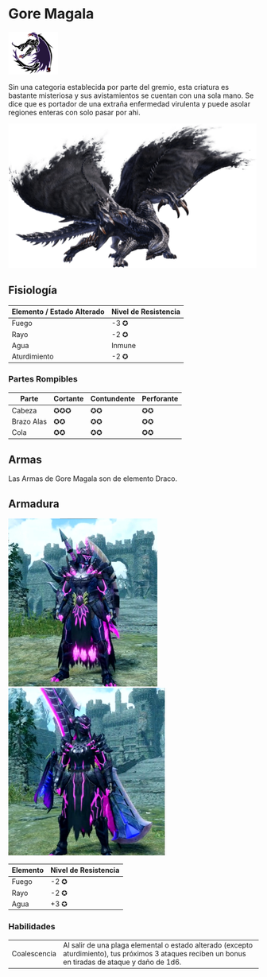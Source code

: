 <link rel="stylesheet" href="../../../base.css">

# Gore Magala

<img src="./gore-magala-icono.jpg" width="100">

Sin una categoria establecida por parte del gremio, esta criatura es bastante misteriosa y sus avistamientos se cuentan con una sola mano. Se dice que es portador de una extraña enfermedad virulenta y puede asolar regiones enteras con solo pasar por ahi.

<img src="./gore-magala.png" width="500">

## Fisiología

<table>
  <thead>
    <tr>
      <th>Elemento / Estado Alterado</th>
      <th>Nivel de Resistencia</th>
    </tr>
  </thead>
  <tbody>
    <tr>
      <td><span style='color:var(--fuego)'>Fuego</span></td>
      <td>-3 ✪</td>
    </tr>
    <tr>
      <td><span style='color:var(--rayo)'>Rayo</span></td>
      <td>-2 ✪</td>
    </tr>
    <tr>
      <td><span style='color:var(--agua)'>Agua</span></td>
      <td>Inmune</td>
    </tr>
    <tr>
      <td>Aturdimiento</td>
      <td>-2 ✪</td>
    </tr>
  </tbody>
</table>

### Partes Rompibles
<table>
  <thead>
    <tr>
      <th>Parte</th>
      <th>Cortante</th>
      <th>Contundente</th>
      <th>Perforante</th>
    </tr>
  </thead>
  <tbody>
    <tr>
      <td>Cabeza</td>
      <td>✪✪✪</td>
      <td>✪✪</td>
      <td>✪✪</td>
    </tr>
    <tr>
      <td>Brazo Alas</td>
      <td>✪✪</td>
      <td>✪✪</td>
      <td>✪✪</td>
    </tr>
    <tr>
      <td>Cola</td>
      <td>✪✪</td>
      <td>✪✪</td>
      <td>✪✪</td>
    </tr>
  </tbody>
</table>

## Armas

Las Armas de Gore Magala son de elemento <span style='color:var(--draco)'>Draco</span>.

## Armadura

<img src="armadura-hombre.png" width="300" alt="Masculina">
<img src="armadura-mujer.png" width="315" alt="Femenina">

<table>
  <thead>
    <tr>
      <th>Elemento</th>
      <th>Nivel de Resistencia</th>
    </tr>
  </thead>
  <tbody>
    <tr>
      <td><span style='color:var(--fuego)'>Fuego</span></td>
      <td>-2 ✪</td>
    </tr>
    <tr>
      <td><span style='color:var(--rayo)'>Rayo</span></td>
      <td>-2 ✪</td>
    </tr>
    <tr>
      <td><span style='color:var(--agua)'>Agua</span></td>
      <td>+3 ✪</td>
    </tr>
  </tbody>
</table>

### Habilidades

<table>
  <tr>
    <td>Coalescencia</td>
    <td>Al salir de una plaga elemental o estado alterado (excepto aturdimiento), tus próximos 3 ataques reciben un bonus en tiradas de ataque y daño de <span style='color:var(--ataque)'>1d6</span>.</td>
  </tr>
</table>

